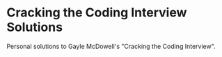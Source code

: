 # Cracking the Coding Interview Solutions
Personal solutions to Gayle McDowell's "Cracking the Coding Interview".
